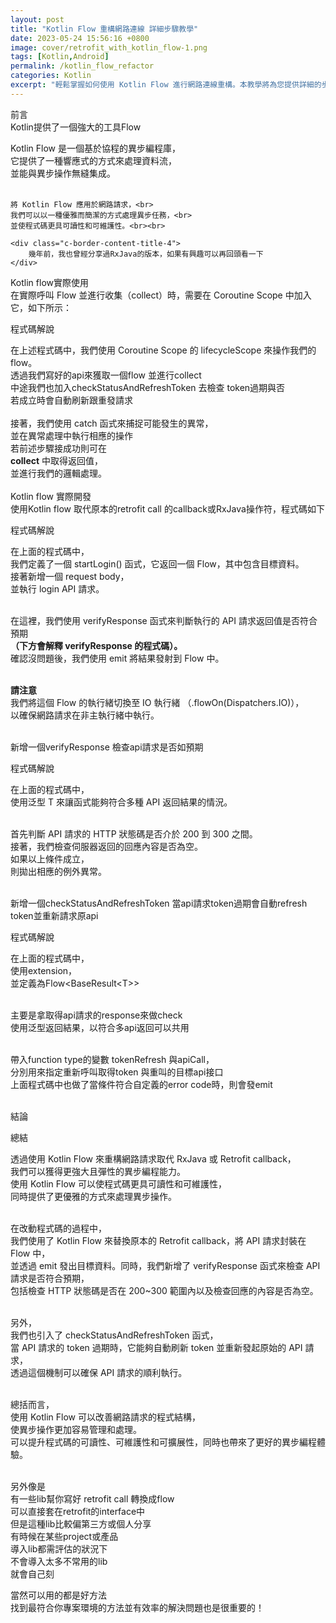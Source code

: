 ```yaml
---
layout: post
title: "Kotlin Flow 重構網路連線 詳細步驟教學"
date: 2023-05-24 15:56:16 +0800
image: cover/retrofit_with_kotlin_flow-1.png
tags: [Kotlin,Android]
permalink: /kotlin_flow_refactor
categories: Kotlin
excerpt: "輕鬆掌握如何使用 Kotlin Flow 進行網路連線重構。本教學將為您提供詳細的步驟指南，讓您在實現高效、穩定的網路連線時能夠游刃有餘"
---
```



<div class="c-border-main-title-2">前言</div>
<div class="c-border-content-title-4">
    Kotlin提供了一個強大的工具Flow
</div>

<p>
    Kotlin Flow 是一個基於協程的異步編程庫，<br>
    它提供了一種響應式的方式來處理資料流，<br>
    並能與異步操作無縫集成。<br><br>

    將 Kotlin Flow 應用於網路請求，<br>
    我們可以以一種優雅而簡潔的方式處理異步任務，<br>
    並使程式碼更具可讀性和可維護性。<br><br>

    <div class="c-border-content-title-4">
        幾年前，我也曾經分享過RxJava的版本，如果有興趣可以再回頭看一下
    </div>

</p>

<div class="c-border-main-title-2">Kotlin flow實際使用</div>
<div class="c-border-content-title-4">
    在實際呼叫 Flow 並進行收集（collect）時，需要在 Coroutine Scope 中加入它，如下所示：<br>
</div>
<p>
  <script src="https://gist.github.com/KuanChunChen/6922457ce9a309d18258b1ac50ed77a6.js"></script>
</p>
<div class = "table_container">
  <p>程式碼解說</p>
  在上述程式碼中，我們使用 Coroutine Scope 的 lifecycleScope 來操作我們的flow。<br>
  透過我們寫好的api來獲取一個flow 並進行collect<br>
  中途我們也加入checkStatusAndRefreshToken 去檢查 token過期與否<br>
  若成立時會自動刷新跟重發請求<br><br>
  接著，我們使用 catch 函式來捕捉可能發生的異常，<br>
  並在異常處理中執行相應的操作<br>
  若前述步驟接成功則可在<br>
  <b>collect</b> 中取得返回值，<br>
  並進行我們的邏輯處理。<br>
</div><br>


<div class="c-border-main-title-2">Kotlin flow 實際開發</div>
<div class="c-border-content-title-4">使用Kotlin flow 取代原本的retrofit call 的callback或RxJava操作符，程式碼如下</div>
<p>
  <script src="https://gist.github.com/KuanChunChen/d5a3acb5f2b90bee2cd8b60c54adfcab.js"></script>
</p>

<div class = "table_container">
  <p>程式碼解說</p>
  在上面的程式碼中，<br>
  我們定義了一個 startLogin() 函式，它返回一個 Flow，其中包含目標資料。<br>
  接著新增一個 request body，<br>
  並執行 login API 請求。<br><br>


  在這裡，我們使用 verifyResponse 函式來判斷執行的 API 請求返回值是否符合預期<br>
  <b>（下方會解釋 verifyResponse 的程式碼）。</b><br>
  確認沒問題後，我們使用 emit 將結果發射到 Flow 中。<br><br>

  <b>請注意</b><br>
  我們將這個 Flow 的執行緒切換至 IO 執行緒 （.flowOn(Dispatchers.IO)），<br>
  以確保網路請求在非主執行緒中執行。
</div><br>

<div class="c-border-content-title-4">新增一個verifyResponse 檢查api請求是否如預期</div>
<p>
  <script src="https://gist.github.com/KuanChunChen/4a4daf5c3385a105b92cc642f9c505f5.js"></script>
</p>

<div class = "table_container">
  <p>程式碼解說</p>
  在上面的程式碼中，<br>
  使用泛型 T 來讓函式能夠符合多種 API 返回結果的情況。<br><br>

  首先判斷 API 請求的 HTTP 狀態碼是否介於 200 到 300 之間。<br>
  接著，我們檢查伺服器返回的回應內容是否為空。<br>
  如果以上條件成立，<br>
  則拋出相應的例外異常。<br>
</div><br>


<div class="c-border-content-title-4">新增一個checkStatusAndRefreshToken 當api請求token過期會自動refresh token並重新請求原api</div>
<p>
  <script src="https://gist.github.com/KuanChunChen/e6e0cc122d03f964c1abafda32cd5b02.js"></script>
</p>

<div class = "table_container">
  <p>程式碼解說</p>
  在上面的程式碼中，<br>
  使用extension，<br>
  並定義為Flow&lt;BaseResult&lt;T&gt;&gt;<br><br>

  主要是拿取得api請求的response來做check<br>
  使用泛型返回結果，以符合多api返回可以共用<br><br>

  帶入function type的變數 tokenRefresh 與apiCall，<br>
  分別用來指定重新呼叫取得token 與重叫的目標api接口<br>
  上面程式碼中也做了當條件符合自定義的error code時，則會發emit<br>
</div><br>



<div class="c-border-main-title-2">結論</div>

<div class = "table_container">
  <p>總結</p>
  透過使用 Kotlin Flow 來重構網路請求取代 RxJava 或 Retrofit callback，<br>
  我們可以獲得更強大且彈性的異步編程能力。<br>
  使用 Kotlin Flow 可以使程式碼更具可讀性和可維護性，<br>
  同時提供了更優雅的方式來處理異步操作。<br><br>

  在改動程式碼的過程中，<br>
  我們使用了 Kotlin Flow 來替換原本的 Retrofit callback，將 API 請求封裝在 Flow 中，<br>
  並透過 emit 發出目標資料。同時，我們新增了 verifyResponse 函式來檢查 API 請求是否符合預期，<br>
  包括檢查 HTTP 狀態碼是否在 200~300 範圍內以及檢查回應的內容是否為空。<br><br>

  另外，<br>
  我們也引入了 checkStatusAndRefreshToken 函式，<br>
  當 API 請求的 token 過期時，它能夠自動刷新 token 並重新發起原始的 API 請求，<br>
  透過這個機制可以確保 API 請求的順利執行。<br><br>

  總括而言，<br>
  使用 Kotlin Flow 可以改善網路請求的程式結構，<br>
  使異步操作更加容易管理和處理。<br>
  可以提升程式碼的可讀性、可維護性和可擴展性，同時也帶來了更好的異步編程體驗。<br><br>

  另外像是<br>
  有一些lib幫你寫好 retrofit call 轉換成flow<br>
  可以直接套在retrofit的interface中<br>
  但是這種lib比較偏第三方或個人分享<br>
  有時候在某些project或產品<br>
  導入lib都需評估的狀況下<br>
  不會導入太多不常用的lib<br>
  就會自己刻<br>

  當然可以用的都是好方法<br>
  找到最符合你專案環境的方法並有效率的解決問題也是很重要的！<br>

</div><br>
